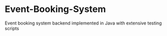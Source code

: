 # Event-Booking-System
Event booking system backend implemented in Java with extensive testing scripts 
